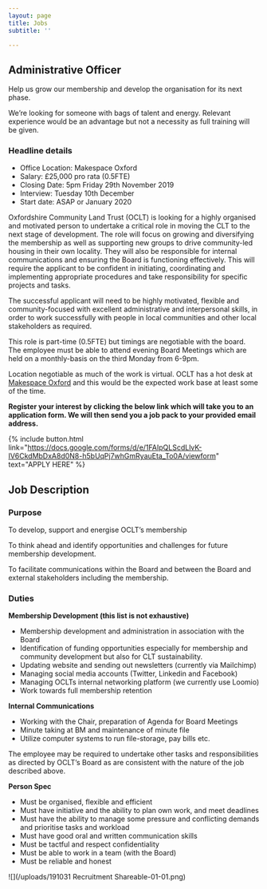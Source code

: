 ```yaml
---
layout: page
title: Jobs
subtitle: ''

---
```

## Administrative Officer

Help us grow our membership and develop the organisation for its next phase.

We’re looking for someone with bags of talent and energy. Relevant experience would be an advantage but not a necessity as full training will be given.

<div class="pullout-box">

<h3>Headline details</h3>

<ul> <li>Office Location: Makespace Oxford</li>

<li>Salary: £25,000 pro rata (0.5FTE)</li>

<li>Closing Date: 5pm Friday 29th November 2019</li>

<li>Interview: Tuesday 10th December</li>

<li>Start date: ASAP or January 2020</li>

</ul>

</div>

Oxfordshire Community Land Trust (OCLT) is looking for a highly organised and motivated person to undertake a critical role in moving the CLT to the next stage of development. The role will focus on growing and diversifying the membership as well as supporting new groups to drive community-led housing in their own locality. They will also be responsible for internal communications and ensuring the Board is functioning effectively. This will require the applicant to be confident in initiating, coordinating and implementing appropriate procedures and take responsibility for specific projects and tasks.

The successful applicant will need to be highly motivated, flexible and community-focused with excellent administrative and interpersonal skills, in order to work successfully with people in local communities and other local stakeholders as required.

This role is part-time (0.5FTE) but timings are negotiable with the board. The employee must be able to attend evening Board Meetings which are held on a monthly-basis on the third Monday from 6-9pm.

Location negotiable as much of the work is virtual. OCLT has a hot desk at [Makespace Oxford](http://makespaceoxford.org/) and this would be the expected work base at least some of the time.

**Register your interest by clicking the below link which will take you to an application form. We will then send you a job pack to your provided email address.**

{% include button.html link="https://docs.google.com/forms/d/e/1FAIpQLScdLlvK-IV6CkdMbDxA8d0N8-h5bUqPj7whGmRyauEta_To0A/viewform" text="APPLY HERE" %}

## **Job Description**

### **Purpose**

To develop, support and energise OCLT’s membership

To think ahead and identify opportunities and challenges for future membership development.

To facilitate communications within the Board and between the Board and external stakeholders including the membership.

### **Duties**

**Membership Development (this list is not exhaustive)**

* Membership development and administration in association with the Board
* Identification of funding opportunities especially for membership and community development but also for CLT sustainability.
* Updating website and sending out newsletters (currently via Mailchimp)
* Managing social media accounts (Twitter, Linkedin and Facebook)
* Managing OCLTs internal networking platform (we currently use Loomio)
* Work towards full membership retention

**Internal Communications**

* Working with the Chair, preparation of Agenda for Board Meetings
* Minute taking at BM and maintenance of minute file
* Utilize computer systems to run file-storage, pay bills etc.

The employee may be required to undertake other tasks and responsibilities as directed by OCLT’s Board as are consistent with the nature of the job described above.

**Person Spec**

* Must be organised, flexible and efficient
* Must have initiative and the ability to plan own work, and meet deadlines
* Must have the ability to manage some pressure and conflicting demands and prioritise tasks and workload
* Must have good oral and written communication skills
* Must be tactful and respect confidentiality
* Must be able to work in a team (with the Board)
* Must be reliable and honest

![](/uploads/191031 Recruitment Shareable-01-01.png)